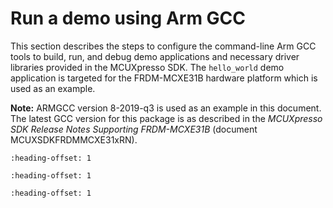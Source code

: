 # Run a demo using Arm GCC

This section describes the steps to configure the command-line Arm GCC tools to build, run, and debug demo applications and necessary driver libraries provided in the MCUXpresso SDK. The `hello_world` demo application is targeted for the FRDM-MCXE31B hardware platform which is used as an example.

**Note:** ARMGCC version 8-2019-q3 is used as an example in this document. The latest GCC version for this package is as described in the *MCUXpresso SDK Release Notes Supporting FRDM-MCXE31B* \(document MCUXSDKFRDMMCXE31xRN\). 

```{include} ../topics/set_up_toolchain.md
:heading-offset: 1
```

```{include} ../topics/build_an_example_application.md
:heading-offset: 1
```

```{include} ../topics/run_an_example_application_002.md
:heading-offset: 1
```

